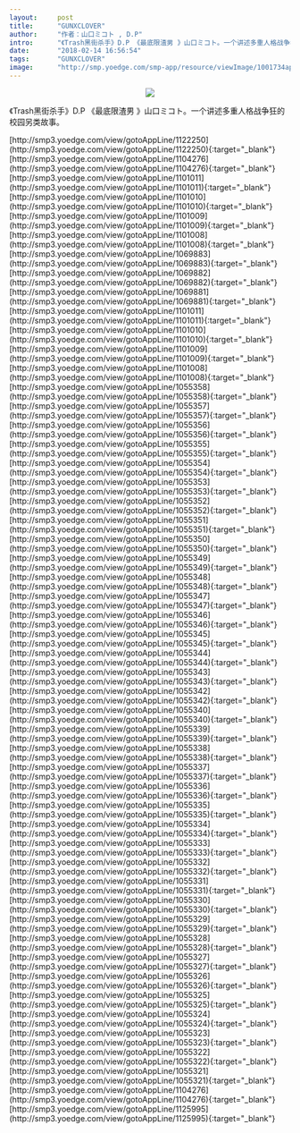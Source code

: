 ```yaml
---
layout:     post
title:      "GUNXCLOVER"
author:     "作者：山口ミコト , D.P"
intro:      "《Trash黑街杀手》D.P 《最底限渣男 》山口ミコト。一个讲述多重人格战争狂的校园另类故事。"
date:       "2018-02-14 16:56:54"
tags:       "GUNXCLOVER"
image:      "http://smp.yoedge.com/smp-app/resource/viewImage/1001734appline.png"
---
```

<div style="text-align: center">
<p><img src="http://smp.yoedge.com/smp-app/resource/viewImage/1001734appline.png"/></p>
</div>
<p class="post-meta">
<span>《Trash黑街杀手》D.P 《最底限渣男 》山口ミコト。一个讲述多重人格战争狂的校园另类故事。</span>
</p>
[http://smp3.yoedge.com/view/gotoAppLine/1122250](http://smp3.yoedge.com/view/gotoAppLine/1122250){:target="_blank"}
[http://smp3.yoedge.com/view/gotoAppLine/1104276](http://smp3.yoedge.com/view/gotoAppLine/1104276){:target="_blank"}
[http://smp3.yoedge.com/view/gotoAppLine/1101011](http://smp3.yoedge.com/view/gotoAppLine/1101011){:target="_blank"}
[http://smp3.yoedge.com/view/gotoAppLine/1101010](http://smp3.yoedge.com/view/gotoAppLine/1101010){:target="_blank"}
[http://smp3.yoedge.com/view/gotoAppLine/1101009](http://smp3.yoedge.com/view/gotoAppLine/1101009){:target="_blank"}
[http://smp3.yoedge.com/view/gotoAppLine/1101008](http://smp3.yoedge.com/view/gotoAppLine/1101008){:target="_blank"}
[http://smp3.yoedge.com/view/gotoAppLine/1069883](http://smp3.yoedge.com/view/gotoAppLine/1069883){:target="_blank"}
[http://smp3.yoedge.com/view/gotoAppLine/1069882](http://smp3.yoedge.com/view/gotoAppLine/1069882){:target="_blank"}
[http://smp3.yoedge.com/view/gotoAppLine/1069881](http://smp3.yoedge.com/view/gotoAppLine/1069881){:target="_blank"}
[http://smp3.yoedge.com/view/gotoAppLine/1101011](http://smp3.yoedge.com/view/gotoAppLine/1101011){:target="_blank"}
[http://smp3.yoedge.com/view/gotoAppLine/1101010](http://smp3.yoedge.com/view/gotoAppLine/1101010){:target="_blank"}
[http://smp3.yoedge.com/view/gotoAppLine/1101009](http://smp3.yoedge.com/view/gotoAppLine/1101009){:target="_blank"}
[http://smp3.yoedge.com/view/gotoAppLine/1101008](http://smp3.yoedge.com/view/gotoAppLine/1101008){:target="_blank"}
[http://smp3.yoedge.com/view/gotoAppLine/1055358](http://smp3.yoedge.com/view/gotoAppLine/1055358){:target="_blank"}
[http://smp3.yoedge.com/view/gotoAppLine/1055357](http://smp3.yoedge.com/view/gotoAppLine/1055357){:target="_blank"}
[http://smp3.yoedge.com/view/gotoAppLine/1055356](http://smp3.yoedge.com/view/gotoAppLine/1055356){:target="_blank"}
[http://smp3.yoedge.com/view/gotoAppLine/1055355](http://smp3.yoedge.com/view/gotoAppLine/1055355){:target="_blank"}
[http://smp3.yoedge.com/view/gotoAppLine/1055354](http://smp3.yoedge.com/view/gotoAppLine/1055354){:target="_blank"}
[http://smp3.yoedge.com/view/gotoAppLine/1055353](http://smp3.yoedge.com/view/gotoAppLine/1055353){:target="_blank"}
[http://smp3.yoedge.com/view/gotoAppLine/1055352](http://smp3.yoedge.com/view/gotoAppLine/1055352){:target="_blank"}
[http://smp3.yoedge.com/view/gotoAppLine/1055351](http://smp3.yoedge.com/view/gotoAppLine/1055351){:target="_blank"}
[http://smp3.yoedge.com/view/gotoAppLine/1055350](http://smp3.yoedge.com/view/gotoAppLine/1055350){:target="_blank"}
[http://smp3.yoedge.com/view/gotoAppLine/1055349](http://smp3.yoedge.com/view/gotoAppLine/1055349){:target="_blank"}
[http://smp3.yoedge.com/view/gotoAppLine/1055348](http://smp3.yoedge.com/view/gotoAppLine/1055348){:target="_blank"}
[http://smp3.yoedge.com/view/gotoAppLine/1055347](http://smp3.yoedge.com/view/gotoAppLine/1055347){:target="_blank"}
[http://smp3.yoedge.com/view/gotoAppLine/1055346](http://smp3.yoedge.com/view/gotoAppLine/1055346){:target="_blank"}
[http://smp3.yoedge.com/view/gotoAppLine/1055345](http://smp3.yoedge.com/view/gotoAppLine/1055345){:target="_blank"}
[http://smp3.yoedge.com/view/gotoAppLine/1055344](http://smp3.yoedge.com/view/gotoAppLine/1055344){:target="_blank"}
[http://smp3.yoedge.com/view/gotoAppLine/1055343](http://smp3.yoedge.com/view/gotoAppLine/1055343){:target="_blank"}
[http://smp3.yoedge.com/view/gotoAppLine/1055342](http://smp3.yoedge.com/view/gotoAppLine/1055342){:target="_blank"}
[http://smp3.yoedge.com/view/gotoAppLine/1055340](http://smp3.yoedge.com/view/gotoAppLine/1055340){:target="_blank"}
[http://smp3.yoedge.com/view/gotoAppLine/1055339](http://smp3.yoedge.com/view/gotoAppLine/1055339){:target="_blank"}
[http://smp3.yoedge.com/view/gotoAppLine/1055338](http://smp3.yoedge.com/view/gotoAppLine/1055338){:target="_blank"}
[http://smp3.yoedge.com/view/gotoAppLine/1055337](http://smp3.yoedge.com/view/gotoAppLine/1055337){:target="_blank"}
[http://smp3.yoedge.com/view/gotoAppLine/1055336](http://smp3.yoedge.com/view/gotoAppLine/1055336){:target="_blank"}
[http://smp3.yoedge.com/view/gotoAppLine/1055335](http://smp3.yoedge.com/view/gotoAppLine/1055335){:target="_blank"}
[http://smp3.yoedge.com/view/gotoAppLine/1055334](http://smp3.yoedge.com/view/gotoAppLine/1055334){:target="_blank"}
[http://smp3.yoedge.com/view/gotoAppLine/1055333](http://smp3.yoedge.com/view/gotoAppLine/1055333){:target="_blank"}
[http://smp3.yoedge.com/view/gotoAppLine/1055332](http://smp3.yoedge.com/view/gotoAppLine/1055332){:target="_blank"}
[http://smp3.yoedge.com/view/gotoAppLine/1055331](http://smp3.yoedge.com/view/gotoAppLine/1055331){:target="_blank"}
[http://smp3.yoedge.com/view/gotoAppLine/1055330](http://smp3.yoedge.com/view/gotoAppLine/1055330){:target="_blank"}
[http://smp3.yoedge.com/view/gotoAppLine/1055329](http://smp3.yoedge.com/view/gotoAppLine/1055329){:target="_blank"}
[http://smp3.yoedge.com/view/gotoAppLine/1055328](http://smp3.yoedge.com/view/gotoAppLine/1055328){:target="_blank"}
[http://smp3.yoedge.com/view/gotoAppLine/1055327](http://smp3.yoedge.com/view/gotoAppLine/1055327){:target="_blank"}
[http://smp3.yoedge.com/view/gotoAppLine/1055326](http://smp3.yoedge.com/view/gotoAppLine/1055326){:target="_blank"}
[http://smp3.yoedge.com/view/gotoAppLine/1055325](http://smp3.yoedge.com/view/gotoAppLine/1055325){:target="_blank"}
[http://smp3.yoedge.com/view/gotoAppLine/1055324](http://smp3.yoedge.com/view/gotoAppLine/1055324){:target="_blank"}
[http://smp3.yoedge.com/view/gotoAppLine/1055323](http://smp3.yoedge.com/view/gotoAppLine/1055323){:target="_blank"}
[http://smp3.yoedge.com/view/gotoAppLine/1055322](http://smp3.yoedge.com/view/gotoAppLine/1055322){:target="_blank"}
[http://smp3.yoedge.com/view/gotoAppLine/1055321](http://smp3.yoedge.com/view/gotoAppLine/1055321){:target="_blank"}
[http://smp3.yoedge.com/view/gotoAppLine/1104276](http://smp3.yoedge.com/view/gotoAppLine/1104276){:target="_blank"}
[http://smp3.yoedge.com/view/gotoAppLine/1125995](http://smp3.yoedge.com/view/gotoAppLine/1125995){:target="_blank"}


